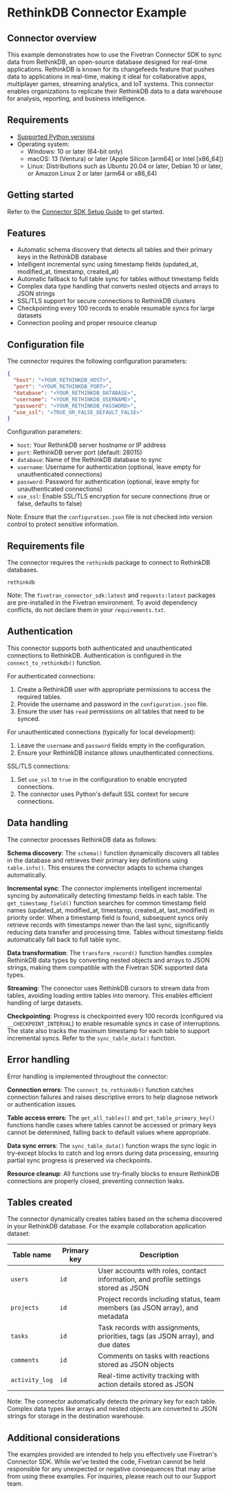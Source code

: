 # RethinkDB Connector Example

## Connector overview
This example demonstrates how to use the Fivetran Connector SDK to sync data from RethinkDB, an open-source database designed for real-time applications. RethinkDB is known for its changefeeds feature that pushes data to applications in real-time, making it ideal for collaborative apps, multiplayer games, streaming analytics, and IoT systems. This connector enables organizations to replicate their RethinkDB data to a data warehouse for analysis, reporting, and business intelligence.

## Requirements
- [Supported Python versions](https://github.com/fivetran/fivetran_connector_sdk/blob/main/README.md#requirements)
- Operating system:
  - Windows: 10 or later (64-bit only)
  - macOS: 13 (Ventura) or later (Apple Silicon [arm64] or Intel [x86_64])
  - Linux: Distributions such as Ubuntu 20.04 or later, Debian 10 or later, or Amazon Linux 2 or later (arm64 or x86_64)

## Getting started
Refer to the [Connector SDK Setup Guide](https://fivetran.com/docs/connectors/connector-sdk/setup-guide) to get started.

## Features
- Automatic schema discovery that detects all tables and their primary keys in the RethinkDB database
- Intelligent incremental sync using timestamp fields (updated_at, modified_at, timestamp, created_at)
- Automatic fallback to full table sync for tables without timestamp fields
- Complex data type handling that converts nested objects and arrays to JSON strings
- SSL/TLS support for secure connections to RethinkDB clusters
- Checkpointing every 100 records to enable resumable syncs for large datasets
- Connection pooling and proper resource cleanup

## Configuration file
The connector requires the following configuration parameters:

```json
{
  "host": "<YOUR_RETHINKDB_HOST>",
  "port": "<YOUR_RETHINKDB_PORT>",
  "database": "<YOUR_RETHINKDB_DATABASE>",
  "username": "<YOUR_RETHINKDB_USERNAME>",
  "password": "<YOUR_RETHINKDB_PASSWORD>",
  "use_ssl": "<TRUE_OR_FALSE_DEFAULT_FALSE>"
}
```

Configuration parameters:

- `host`: Your RethinkDB server hostname or IP address
- `port`: RethinkDB server port (default: 28015)
- `database`: Name of the RethinkDB database to sync
- `username`: Username for authentication (optional, leave empty for unauthenticated connections)
- `password`: Password for authentication (optional, leave empty for unauthenticated connections)
- `use_ssl`: Enable SSL/TLS encryption for secure connections (true or false, defaults to false)

Note: Ensure that the `configuration.json` file is not checked into version control to protect sensitive information.

## Requirements file
The connector requires the `rethinkdb` package to connect to RethinkDB databases.

```
rethinkdb
```

Note: The `fivetran_connector_sdk:latest` and `requests:latest` packages are pre-installed in the Fivetran environment. To avoid dependency conflicts, do not declare them in your `requirements.txt`.

## Authentication
This connector supports both authenticated and unauthenticated connections to RethinkDB. Authentication is configured in the `connect_to_rethinkdb()` function.

For authenticated connections:
1. Create a RethinkDB user with appropriate permissions to access the required tables.
2. Provide the username and password in the `configuration.json` file.
3. Ensure the user has `read` permissions on all tables that need to be synced.

For unauthenticated connections (typically for local development):
1. Leave the `username` and `password` fields empty in the configuration.
2. Ensure your RethinkDB instance allows unauthenticated connections.

SSL/TLS connections:
1. Set `use_ssl` to `true` in the configuration to enable encrypted connections.
2. The connector uses Python's default SSL context for secure connections.

## Data handling
The connector processes RethinkDB data as follows:

**Schema discovery**: The `schema()` function dynamically discovers all tables in the database and retrieves their primary key definitions using `table.info()`. This ensures the connector adapts to schema changes automatically.

**Incremental sync**: The connector implements intelligent incremental syncing by automatically detecting timestamp fields in each table. The `get_timestamp_field()` function searches for common timestamp field names (updated_at, modified_at, timestamp, created_at, last_modified) in priority order. When a timestamp field is found, subsequent syncs only retrieve records with timestamps newer than the last sync, significantly reducing data transfer and processing time. Tables without timestamp fields automatically fall back to full table sync.

**Data transformation**: The `transform_record()` function handles complex RethinkDB data types by converting nested objects and arrays to JSON strings, making them compatible with the Fivetran SDK supported data types.

**Streaming**: The connector uses RethinkDB cursors to stream data from tables, avoiding loading entire tables into memory. This enables efficient handling of large datasets.

**Checkpointing**: Progress is checkpointed every 100 records (configured via `__CHECKPOINT_INTERVAL`) to enable resumable syncs in case of interruptions. The state also tracks the maximum timestamp for each table to support incremental syncs. Refer to the `sync_table_data()` function.

## Error handling
Error handling is implemented throughout the connector:

**Connection errors**: The `connect_to_rethinkdb()` function catches connection failures and raises descriptive errors to help diagnose network or authentication issues.

**Table access errors**: The `get_all_tables()` and `get_table_primary_key()` functions handle cases where tables cannot be accessed or primary keys cannot be determined, falling back to default values where appropriate.

**Data sync errors**: The `sync_table_data()` function wraps the sync logic in try-except blocks to catch and log errors during data processing, ensuring partial sync progress is preserved via checkpoints.

**Resource cleanup**: All functions use try-finally blocks to ensure RethinkDB connections are properly closed, preventing connection leaks.

## Tables created

The connector dynamically creates tables based on the schema discovered in your RethinkDB database. For the example collaboration application dataset:

| Table name | Primary key | Description |
|------------|-------------|-------------|
| `users` | `id` | User accounts with roles, contact information, and profile settings stored as JSON |
| `projects` | `id` | Project records including status, team members (as JSON array), and metadata |
| `tasks` | `id` | Task records with assignments, priorities, tags (as JSON array), and due dates |
| `comments` | `id` | Comments on tasks with reactions stored as JSON objects |
| `activity_log` | `id` | Real-time activity tracking with action details stored as JSON |

Note: The connector automatically detects the primary key for each table. Complex data types like arrays and nested objects are converted to JSON strings for storage in the destination warehouse.

## Additional considerations
The examples provided are intended to help you effectively use Fivetran's Connector SDK. While we've tested the code, Fivetran cannot be held responsible for any unexpected or negative consequences that may arise from using these examples. For inquiries, please reach out to our Support team.
